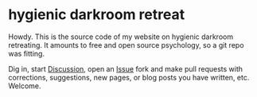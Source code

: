 # hygienic darkroom retreat

Howdy. This is the source code of my website on hygienic darkroom retreating. It amounts to free and open source psychology, so a git repo was fitting.

Dig in, start [Discussion](https://github.com/yodrew/yodrew.github.io/discussions), open an [Issue](https://github.com/yodrew/yodrew.github.io/issues)  fork and make pull requests with corrections, suggestions, new pages, or blog posts you have written, etc. Welcome.
